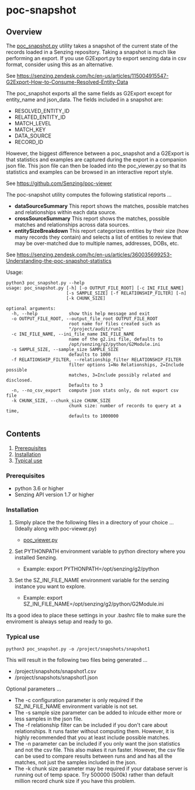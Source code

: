 # poc-snapshot

## Overview

The [poc_snapshot.py](poc_snapshot.py) utility takes a snapshot of the current state of the records loaded in a Senzing repository. Taking a snapshot is much like performing an export.  If you use G2Export.py to export senzing data in csv format, consider using this as an alternative.  

See https://senzing.zendesk.com/hc/en-us/articles/115004915547-G2Export-How-to-Consume-Resolved-Entity-Data

The poc_snapshot exports all the same fields as G2Export except for entity_name and json_data.  The fields included in a snapshot are:
- RESOLVED_ENTITY_ID
- RELATED_ENTITY_ID
- MATCH_LEVEL
- MATCH_KEY
- DATA_SOURCE
- RECORD_ID

However, the biggest difference between a poc_snapshot and a G2Export is that statistics and examples are captured during the export in a companion json file.  This json file can then be loaded into the poc_viewer.py so that its statistics and examples can be browsed in an interactive report style.

See https://github.com/Senzing/poc-viewer

The poc-snapshot utility computes the following statistical reports ...
- **dataSourceSummary** This report shows the matches, possible matches and relationships within each data source.
- **crossSourceSummary** This report shows the matches, possible matches and relationships across data sources.
- **entitySizeBreakdown** This report categorizes entities by their size (how many records they contain) and selects a list of entities to review that may be over-matched due to multiple names, addresses, DOBs, etc. 

See https://senzing.zendesk.com/hc/en-us/articles/360035699253-Understanding-the-poc-snapshot-statistics

Usage:

```console
python3 poc_snapshot.py --help
usage: poc_snapshot.py [-h] [-o OUTPUT_FILE_ROOT] [-c INI_FILE_NAME]
                       [-s SAMPLE_SIZE] [-f RELATIONSHIP_FILTER] [-n]
                       [-k CHUNK_SIZE]

optional arguments:
  -h, --help            show this help message and exit
  -o OUTPUT_FILE_ROOT, --output_file_root OUTPUT_FILE_ROOT
                        root name for files created such as
                        "/project/audit/run1"
  -c INI_FILE_NAME, --ini_file_name INI_FILE_NAME
                        name of the g2.ini file, defaults to
                        /opt/senzing/g2/python/G2Module.ini
  -s SAMPLE_SIZE, --sample_size SAMPLE_SIZE
                        defaults to 1000
  -f RELATIONSHIP_FILTER, --relationship_filter RELATIONSHIP_FILTER
                        filter options 1=No Relationships, 2=Include possible
                        matches, 3=Include possibly related and disclosed.
                        Defaults to 3
  -n, --no_csv_export   compute json stats only, do not export csv file
  -k CHUNK_SIZE, --chunk_size CHUNK_SIZE
                        chunk size: number of records to query at a time,
                        defaults to 1000000
```

## Contents

1. [Prerequisites](#Prerequisites)
2. [Installation](#Installation)
3. [Typical use](#Typical-use)

### Prerequisites
- python 3.6 or higher
- Senzing API version 1.7 or higher

### Installation

1. Simply place the the following files in a directory of your choice ...  (Ideally along with poc-viewer.py)
    - [poc_viewer.py](poc_snapshot.py) 

2. Set PYTHONPATH environment variable to python directory where you installed Senzing.
    - Example: export PYTHONPATH=/opt/senzing/g2/python

3. Set the SZ_INI_FILE_NAME environment variable for the senzing instance you want to explore.
    - Example: export SZ_INI_FILE_NAME=/opt/senzing/g2/python/G2Module.ini

Its a good idea to place these settings in your .bashrc file to make sure the enviroment is always setup and ready to go.

### Typical use
```console
python3 poc_snapshot.py -o /project/snapshots/snapshot1 
```
This will result in the following two files being generated ...
- /project/snapshots/snapshot1.csv
- /project/snapshots/snapshot1.json

Optional parameters ...
- The -c configuration parameter is only required if the SZ_INI_FILE_NAME environment variable is not set.
- The -s sample size parameter can be added to inlcude either more or less samples in the json file.
- The -f relationship filter can be included if you don't care about relationships.  It runs faster without computing them.   However, it is highly recommended that you at least include possible matches.
- The -n parameter can be included if you only want the json statistics and not the csv file.  This also makes it run faster.  However, the csv file can be used to compare results between runs and and has all the matches, not just the samples included in the json.
- The -k chunk size parameter may be required if your database server is running out of temp space. Try 500000 (500k) rather than default million record chunk size if you have this problem.

